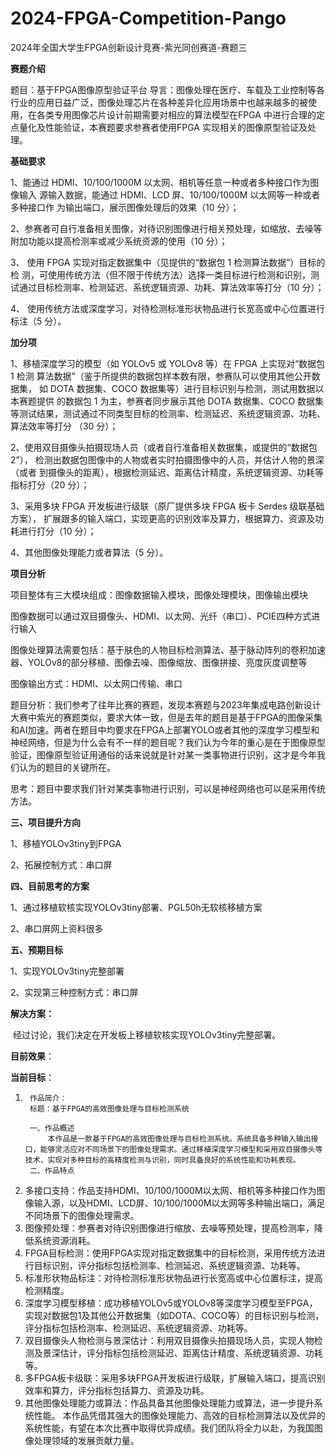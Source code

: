 # 2024-FPGA-Competition-Pango
2024年全国大学生FPGA创新设计竞赛-紫光同创赛道-赛题三

  **赛题介绍**
  
  题目：基于FPGA图像原型验证平台
  导言：图像处理在医疗、车载及工业控制等各行业的应用日益广泛，图像处理芯片在各种差异化应用场景中也越来越多的被使用，在各类专用图像芯片设计前期需要对相应的算法模型在FPGA 中进行合理的定点量化及性能验证，本赛题要求参赛者使用FPGA 实现相关的图像原型验证及处理。
  
  **基础要求** 
  
1、能通过 HDMI、10/100/1000M 以太网、相机等任意一种或者多种接口作为图像输入 源输入数据，能通过 HDMI、LCD 屏、10/100/1000M 以太网等一种或者多种接口作 为输出端口，展示图像处理后的效果（10 分）； 

2、参赛者可自行准备相关图像，对待识别图像进行相关预处理，如缩放、去噪等附加功能以提高检测率或减少系统资源的使用（10 分）； 

3、 使用 FPGA 实现对指定数据集中（见提供的“数据包 1 检测算法数据”）目标的检 测，可使用传统方法（但不限于传统方法）选择一类目标进行检测和识别，测试通过目标检测率、检测延迟、系统逻辑资源、功耗、算法效率等打分（10 分）； 

4、 使用传统方法或深度学习，对待检测标准形状物品进行长宽高或中心位置进行标注（5 分）。 

  **加分项**
  
1、移植深度学习的模型（如 YOLOv5 或 YOLOv8 等）在 FPGA 上实现对“数据包 1 检测 算法数据”（鉴于所提供的数据包样本数有限，参赛队可以使用其他公开数据集， 如 DOTA 数据集、COCO 数据集等）进行目标识别与检测，测试用数据以本赛题提供 的数据包 1 为主，参赛者同步展示其他 DOTA 数据集、COCO 数据集等测试结果，测试通过不同类型目标的检测率、检测延迟、系统逻辑资源、功耗、算法效率等打分 （30 分）； 

2、使用双目摄像头拍摄现场人员（或者自行准备相关数据集，或提供的“数据包 2”）， 检测出数据包图像中的人物或者实时拍摄图像中的人员，并估计人物的景深（或者 到摄像头的距离），根据检测延迟、距离估计精度，系统逻辑资源、功耗等指标打分（20 分）； 

3、采用多块 FPGA 开发板进行级联（原厂提供多块 FPGA 板卡 Serdes 级联基础方案）， 扩展跟多的输入端口，实现更高的识别效率及算力，根据算力、资源及功耗进行打分（10 分）； 

4、其他图像处理能力或者算法（5 分）。

**项目分析**

​项目整体有三大模块组成：图像数据输入模块，图像处理模块，图像输出模块

​图像数据可以通过双目摄像头、HDMI、以太网、光纤（串口）、PCIE四种方式进行输入

​图像处理算法需要包括：基于肤色的人物目标检测算法、基于脉动阵列的卷积加速器、YOLOv8的部分移植、图像去噪、图像缩放、图像拼接、亮度灰度调整等

​图像输出方式：HDMI、以太网口传输、串口

题目分析：我们参考了往年比赛的赛题，发现本赛题与2023年集成电路创新设计大赛中紫光的赛题类似，要求大体一致，但是去年的题目是基于FPGA的图像采集和AI加速。两者在题目中均要求在FPGA上部署YOLO或者其他的深度学习模型和神经网络，但是为什么会有不一样的题目呢？我们认为今年的重心是在于图像原型验证，图像原型验证用通俗的话来说就是针对某一类事物进行识别，这才是今年我们认为的题目的关键所在。

思考：题目中要求我们针对某类事物进行识别，可以是神经网络也可以是采用传统方法。

**三、项目提升方向**

1、移植YOLOv3tiny到FPGA

2、拓展控制方式：串口屏

**四、目前思考的方案**

1、通过移植软核实现YOLOv3tiny部署、PGL50h无软核移植方案

2、串口屏网上资料很多

**五、预期目标**

1、实现YOLOv3tiny完整部署

2、实现第三种控制方式：串口屏

**解决方案：**

​	经过讨论，我们决定在开发板上移植软核实现YOLOv3tiny完整部署。

**目前效果**：



**当前目标**：





1. ```
    作品简介：
    标题：基于FPGA的高效图像处理与目标检测系统

  	一、作品概述
  		本作品是一款基于FPGA的高效图像处理与目标检测系统。系统具备多种输入输出接口，能够灵活应对不同场景下的图像处理需求。通过移植深度学习模型和采用双目摄像头等技术，实现对多种目标的高精度检测与识别，同时具备良好的系统性能和功耗表现。
  	二、作品特点

  1. 多接口支持：作品支持HDMI、10/100/1000M以太网、相机等多种接口作为图像输入源，以及HDMI、LCD屏、10/100/1000M以太网等多种输出端口，满足不同场景下的图像处理需求。
  2. 图像预处理：参赛者对待识别图像进行缩放、去噪等预处理，提高检测率，降低系统资源消耗。
  3. FPGA目标检测：使用FPGA实现对指定数据集中的目标检测，采用传统方法进行目标识别，评分指标包括检测率、检测延迟、系统逻辑资源、功耗等。
  4. 标准形状物品标注：对待检测标准形状物品进行长宽高或中心位置标注，提高检测精度。
  5. 深度学习模型移植：成功移植YOLOv5或YOLOv8等深度学习模型至FPGA，实现对数据包1及其他公开数据集（如DOTA、COCO等）的目标识别与检测，评分指标包括检测率、检测延迟、系统逻辑资源、功耗等。
  6. 双目摄像头人物检测与景深估计：利用双目摄像头拍摄现场人员，实现人物检测及景深估计，评分指标包括检测延迟、距离估计精度、系统逻辑资源、功耗等。
  7. 多FPGA板卡级联：采用多块FPGA开发板进行级联，扩展输入端口，提高识别效率和算力，评分指标包括算力、资源及功耗。
  8. 其他图像处理能力或算法：作品具备其他图像处理能力或算法，进一步提升系统性能。
     本作品凭借其强大的图像处理能力、高效的目标检测算法以及优异的系统性能，有望在本次比赛中取得优异成绩。我们团队将全力以赴，为我国图像处理领域的发展贡献力量。
  ```

  

​	




